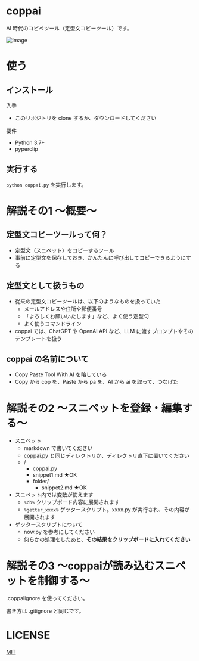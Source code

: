 # coppai
AI 時代のコピペツール（定型文コピーツール）です。

![Image](https://github.com/user-attachments/assets/6a425071-e251-4b9a-904a-44ae8b561b7b)

# 使う

## インストール
入手

- このリポジトリを clone するか、ダウンロードしてください

要件

- Python 3.7+
- pyperclip

## 実行する
`python coppai.py` を実行します。

# 解説その1 ～概要～

## 定型文コピーツールって何？
- 定型文（スニペット）をコピーするツール
- 事前に定型文を保存しておき、かんたんに呼び出してコピーできるようにする

## 定型文として扱うもの
- 従来の定型文コピーツールは、以下のようなものを扱っていた
    - メールアドレスや住所や郵便番号
    - 「よろしくお願いいたします」など、よく使う定型句
    - よく使うコマンドライン
- coppai では、ChatGPT や OpenAI API など、LLM に渡すプロンプトやそのテンプレートを扱う

## coppai の名前について
- Copy Paste Tool With AI を略している
- Copy から cop を、Paste から pa を、AI から ai を取って、つなげた

# 解説その2 ～スニペットを登録・編集する～
- スニペット
    - markdown で書いてください
    - coppai.py と同じディレクトリか、ディレクトリ直下に置いてください
    - /
        - coppai.py
        - snippet1.md ★OK
        - folder/
            - snippet2.md ★OK
- スニペット内では変数が使えます
    - `%cb%` クリップボード内容に展開されます
    - `%getter_xxxx%` ゲッタースクリプト。xxxx.py が実行され、その内容が展開されます
- ゲッタースクリプトについて
    - now.py を参考にしてください
    - 何らかの処理をしたあと、**その結果をクリップボードに入れてください**

# 解説その3 ～coppaiが読み込むスニペットを制御する～
.coppaiignore を使ってください。

書き方は .gitignore と同じです。

# LICENSE
[MIT](LICENSE)
